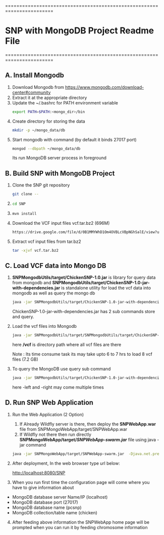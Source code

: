 =======================================================================
# SNP with MongoDB Project Readme File
=======================================================================


## A. Install Mongodb


1. Download Mongodb from https://www.mongodb.com/download-center#community
2. Extract it at the appropriate directory
3. Update the ~/.bashrc for PATH environment variable
    ```sh
    export PATH=$PATH:<mongo_dir>/bin
    ```
4. Create directory for storing the data
    ```sh
    mkdir -p ~/mongo_data/db
    ```
5. Start mongodb with command (by default it binds 27017 port)
   ```sh
   mongod --dbpath ~/mongo_data/db
   ```
	Its run MongoDB server process in foreground

## B. Build SNP with MongoDB Project

1. Clone the SNP git repository
    ```sh
    git clone --
    ```
2. ```sh 
   cd SNP
    ```
3. ```sh 
   mvn install
   ```
4. Download the VCF input files vcf.tar.bz2 (696M)
	```sh 
    https://drive.google.com/file/d/0B1MMYWhD1Om4OVBLcVBpNGhSalE/view?usp=sharing
    ```
   
4. Extract vcf input files from tar.bz2
   ```sh    
   tar -xjvf vcf.tar.bz2   
   ```
   
 ## C. Load VCF data into Mongo DB
 1. __SNPMongodbUtils/target/ChickenSNP-1.0.jar__ is library for query data from mongodb and  __SNPMongodbUtils/target/ChickenSNP-1.0-jar-with-dependencies.jar__ is standalone utility for load the vcf data into mongodb as well as query the mongo db
     ```sh
     java -jar SNPMongodbUtils/target/ChickenSNP-1.0-jar-with-dependencies.jar -h
     ```
     ChickenSNP-1.0-jar-with-dependencies.jar has 2 sub commands 
     store and query.
 2. Load the vcf files into Mongodb
 
 	```sh
    java -jar SNPMongodbUtils/target/SNPMongodbUtils/target/ChickenSNP-1.0-jar-with-dependencies.jar store --host localhost --port 27017 --database pcsnp --collection chicken --inputpath /vcf 
    ```
    here __/vcf__ is directory path where all vcf files are there
    
    Note : Its time consume task its may take upto 6 to 7 hrs to load 8 vcf files (7.2 GB)
    
3. To query the MongoDB use query sub command
	```sh
	java -jar SNPMongodbUtils/target/ChickenSNP-1.0-jar-with-dependencies.jar query --host localhost --port 27017 --database pcsnp --collection chicken --chromosome 1 --start 1000  --end 100000 -left LineN -left Line6 -right LineC
    ```
 	here -left and -right may come multiple times
 
 
 ## D. Run SNP Web Application
1. Run the Web Application (2 Option)
    1. If Already Wildfly server is there, then deploy the __SNPWebApp.war__ file from SNPMongoWebApp/target/SNPWebApp.war
    2. If Wildfly not there then run directly __SNPMongoWebApp/target/_SNPWebApp-swarm.jar___ file using java -jar command
   	 ```sh
     java -jar SNPMongoWebApp/target/SNPWebApp-swarm.jar  -Djava.net.preferIPv4Stack=true
     ```
    	
2. After deployment, In the web browser type url below:
  
    [http://localhost:8080/SNP](http://localhost:8080/SNP)
    
	
3. When you run first time the configuration page will come where you have to give information about 
* MongoDB database server Name/IP (localhost)
* MongoDB database port (27017)
* MongoDB database name (pcsnp)
* MongoDB collection/table name (chicken)


4. After feeding above information the SNPWebApp home page will be prompted when you can run it by feeding chromosome information

